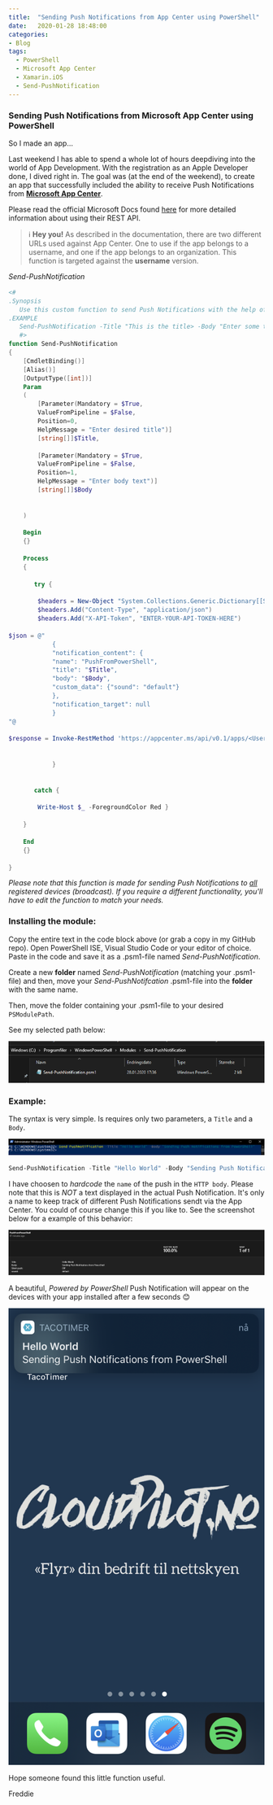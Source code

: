 ```yaml
---
title:  "Sending Push Notifications from App Center using PowerShell"
date:   2020-01-28 18:48:00
categories: 
- Blog
tags:
  - PowerShell
  - Microsoft App Center
  - Xamarin.iOS
  - Send-PushNotification
---
```


### Sending Push Notifications from Microsoft App Center using PowerShell

So I made an app...

Last weekend I has able to spend a whole lot of hours deepdiving into the world of App Development.
With the registration as an Apple Developer done, I dived right in. The goal was (at the end of the weekend), to create an app that successfully included the ability to receive Push Notifications from [**Microsoft App Center**](https://appcenter.ms).

Please read the official Microsoft Docs found [here](https://docs.microsoft.com/en-us/appcenter/push/rest-api) for more detailed information about using their REST API.

>:information_source: **Hey you!** As described in the documentation, there are two different URLs used against App Center. One to use if the app belongs to a username, and one if the app belongs to an organization. 
This function is targeted against the **username** version.

*Send-PushNotification*
````powershell
<#
.Synopsis
   Use this custom function to send Push Notifications with the help of the Microsoft Visual Studio App Center REST API.
.EXAMPLE
   Send-PushNotification -Title "This is the title> -Body "Enter some text here"
   #>
function Send-PushNotification
{
    [CmdletBinding()]
    [Alias()]
    [OutputType([int])]
    Param
    (
        [Parameter(Mandatory = $True,
        ValueFromPipeline = $False,
        Position=0,
        HelpMessage = "Enter desired title")]
        [string[]]$Title,

        [Parameter(Mandatory = $True,
        ValueFromPipeline = $False,
        Position=1,
        HelpMessage = "Enter body text")]
        [string[]]$Body


    )

    Begin
    {}

    Process
    {

       try {

        $headers = New-Object "System.Collections.Generic.Dictionary[[String],[String]]"
        $headers.Add("Content-Type", "application/json")
        $headers.Add("X-API-Token", "ENTER-YOUR-API-TOKEN-HERE")

$json = @"
            {
            "notification_content": {
            "name": "PushFromPowerShell",
            "title": "$Title",
            "body": "$Body",
            "custom_data": {"sound": "default"}
            },
            "notification_target": null
            }
"@

$response = Invoke-RestMethod 'https://appcenter.ms/api/v0.1/apps/<Username>/<AppName>/push/notifications' -Method 'POST' -Headers $headers -Body ([System.Text.Encoding]::UTF8.GetBytes($json))


            }


       catch {

        Write-Host $_ -ForegroundColor Red }

    }

    End
    {}

}
````

*Please note that this function is made for sending Push Notifications to [all](https://docs.microsoft.com/en-us/appcenter/push/rest-api#send-a-notification-to-all-registered-devices-broadcast) registered devices (broadcast).
If you require a different functionality, you'll have to edit the function to match your needs.*


### Installing the module:

Copy the entire text in the code block above (or grab a copy in my GitHub repo). Open PowerShell ISE, Visual Studio Code or your editor of choice. Paste in the code and save it as a .psm1-file named  *Send-PushNotification*.

Create a new **folder** named *Send-PushNotification* (matching your .psm1-file) and then, move your *Send-PushNotifcation* .psm1-file into the  **folder**  with the same name.

Then, move the folder containing your .psm1-file to your desired  `PSModulePath`.

See my selected path below:

![PATH](/assets/images/PUSH/PATH.PNG)

### Example:

The syntax is very simple. Is requires only two parameters, a ````Title```` and a ````Body````.

![Syntax](/assets/images/PUSH/Syntax.PNG)

````powershell
Send-PushNotification -Title "Hello World" -Body "Sending Push Notification using PowerShell"
````
I have choosen to *hardcode* the ````name```` of the push in the ````HTTP body````. Please note that this is *NOT* a text displayed in the actual Push Notification. It's only a name to keep track of different Push Notifications sendt via the App Center. You could of course change this if you like to. See the screenshot below for a example of this behavior:

![APPCENTER](/assets/images/PUSH/APPCENTER.PNG)


A beautiful, *Powered by PowerShell* Push Notification will appear on the devices with your app installed after a few seconds :blush:

![iPhone](/assets/images/PUSH/iOS.PNG)



Hope someone found this little function useful.

Freddie



 









   















